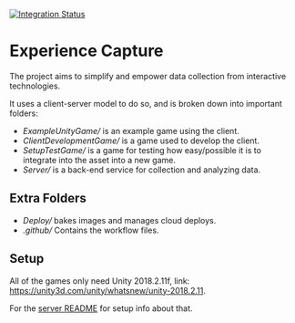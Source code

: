 [![Integration Status](https://github.com/jhburns/ExperienceCapture/workflows/Dockerfile%20and%20Yaml/badge.svg)](https://github.com/jhburns/ExperienceCapture/actions?query=workflow%3A%22Dockerfile+and+Yaml%22)

# Experience Capture

The project aims to simplify and empower data collection from interactive technologies.

It uses a client-server model to do so, and is broken down into important folders:

- *ExampleUnityGame/* is an example game using the client.
- *ClientDevelopmentGame/* is a game used to develop the client. 
- *SetupTestGame/* is a game for testing how easy/possible it is to integrate into the asset into a new game. 
- *Server/* is a back-end service for collection and analyzing data.

## Extra Folders

- *Deploy/* bakes images and manages cloud deploys. 
- *.github/* Contains the workflow files. 

## Setup

All of the games only need Unity 2018.2.11f, link: https://unity3d.com/unity/whatsnew/unity-2018.2.11.

For the [server README](https://github.com/jhburns/ExperienceCapture/tree/master/Server#server) for setup info about that.